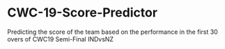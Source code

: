 # CWC-19-Score-Predictor
Predicting the score of the team based on the performance in the first 30 overs of CWC19 Semi-Final INDvsNZ
